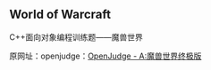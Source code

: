 ## World of Warcraft

C++面向对象编程训练题——魔兽世界

原网址：openjudge：[OpenJudge - A:魔兽世界终极版](http://cxsjsx.openjudge.cn/hw202210/A/)

